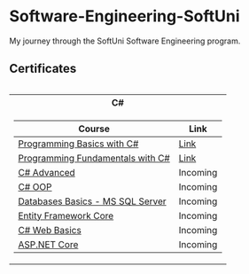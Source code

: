 <h1>Software-Engineering-SoftUni</h1>
<p>My journey through the SoftUni Software Engineering program.</p>

<h2> Certificates </h2>

<table align="left">
  
<tr>
  <th> C# </th>
</tr>

<tr>
<td>

| **Course**                                                            | **Link**                                                   |
| --------------------------------------------------------------------- | ---------------------------------------------------------- |
| <a href="https://softuni.bg/trainings/4288/programming-basics-with-csharp-september-2023"> Programming Basics with C# </a>|<a href="https://softuni.bg/certificates/details/186910/14f652f0"> Link</a> |
| <a href="https://softuni.bg/trainings/4380/programming-fundamentals-with-csharp-january-2024"> Programming Fundamentals with C# </a> | <a href="https://softuni.bg/certificates/details/209183/32b7c792"> Link</a> |
| <a href="#"> C# Advanced </a>                                           | <!-- <a href=""> Link</a> --> Incoming|
| <a href="#"> C# OOP </a>                                                | <!-- <a href=""> Link</a> --> Incoming|
| <a href="#"> Databases Basics - MS SQL Server </a>                      | <!-- <a href=""> Link</a> --> Incoming|
| <a href="#"> Entity Framework Core </a>                                 | <!-- <a href=""> Link</a> --> Incoming|
| <a href="#"> C# Web Basics </a>                                        | <!-- <a href=""> Link</a> --> Incoming|
| <a href="#"> ASP.NET Core </a>                                         | <!-- <a href=""> Link</a> --> Incoming|
  
</td>
  
</table>

